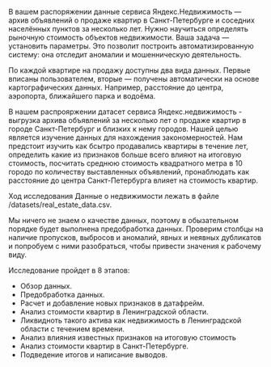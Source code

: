 В вашем распоряжении данные сервиса Яндекс.Недвижимость — архив объявлений о продаже квартир в Санкт-Петербурге и соседних населённых пунктов за несколько лет. Нужно научиться определять рыночную стоимость объектов недвижимости. Ваша задача — установить параметры. Это позволит построить автоматизированную систему: она отследит аномалии и мошенническую деятельность.

По каждой квартире на продажу доступны два вида данных. Первые вписаны пользователем, вторые — получены автоматически на основе картографических данных. Например, расстояние до центра, аэропорта, ближайшего парка и водоёма.

В нашем распрояржении датасет сервиса Яндекс.недвижимость - выгрузка архива объявлений за несколько лет о продаже квартир в городе Санкт-Петербург и близких к нему городов. Нашей целью является изучение данных для нахождения закономерностей. Нам предстоит изучить как бсытро продавались квартиры в течение лет, определить какие из признаков больше всего влияют на итоговую стоимость, посчитать среднюю стоимость квадратного метра в 10 городо по количеству выставленных объявлений, пронаблюдать как расстояние до центра Санкт-Петербурга влияет на стоимость квартир.

Ход исследования Данные о недвижимости лежать в файле /datasets/real_estate_data.csv.

Мы ничего не знаем о качестве данных, поэтому в обызательном порядке будет выполнена предобработка данных. Проверим столбцы на наличие пропусков, выбросов и аномалий, явных и неявных дубликатов и попробуем с ними разобраться, чтобы привести значения к рабочему виду.

Исследование пройдет в 8 этапов:

- Обзор данных.
- Предобработка данных.
- Расчет и добавление новых признаков в датафрейм.
- Анализ стоимости квартир в Ленинградской области.
- Ликвидноть такого актива как недвижимость в Ленинградской области с течением времени.
- Анализ влияния известных признаков на итоговую стоимость
- Анализ стоимости квартир в Санкт-Петербурге.
- Подведение итогов и написание выводов.

